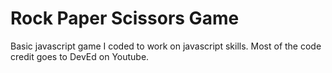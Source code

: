 # Rock Paper Scissors Game
Basic javascript game I coded to work on javascript skills.  Most of the code credit goes to DevEd on Youtube.
